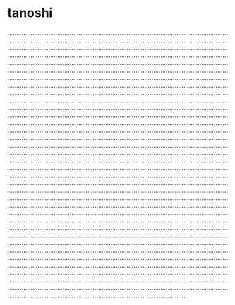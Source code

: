 # tanoshi

........................................................................................................................................................................................................................................................................................................................................................................................................................................................................................................................................................................................................................................................................................................................................................................................................................................................................................................................................................................................................................................................................................................................................................................................................................................................................................................................................................................................................................................................................................................................................................................................................................................................................................................................................................................................................................................................................................................................................................................................................................................................................................................................................................................................................................................................................................................................................................................................................................................................................................................................................................................................................................................................................................................................................................................................................................................................................................................................................................................................................................................................................................................................................................................................................................................................................................................................................................................................................................................................................................................................................................................................................................................................................................................................................................................................................................................................................................................................................................................................................................................................................................................................................................................................................................................................................................................................................................................................................................................................................................................................................................................................................................
